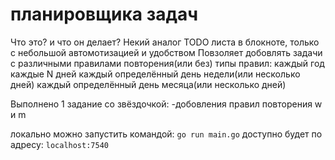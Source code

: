 # планировщика задач

Что это? и что он делает?
Некий аналог TODO листа в блокноте, только с небольшой автомотизацией и удобством
Повзоляет добовлять задачи с различными правилами повторения(или без)
типы правил:
каждый год
каждые N дней
каждый определённый день недели(или несколько дней)
каждый определённый день месяца(или несколько дней)

Выполнено 1 задание со звёздочкой:
-добовления правил повторения w и m

локально можно запустить командой: `go run main.go`
доступно будет по адресу: `localhost:7540`
